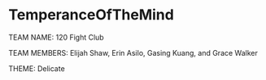 # TemperanceOfTheMind

TEAM NAME: 120 Fight Club
<p>
TEAM MEMBERS: Elijah Shaw, Erin Asilo, Gasing Kuang, and Grace Walker
<p>
THEME: Delicate
